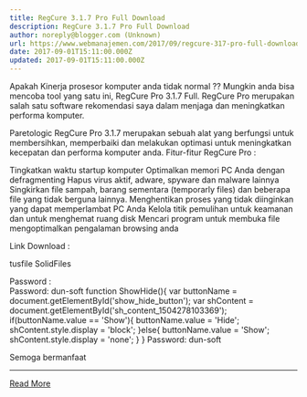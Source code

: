 ```yaml
---
title: RegCure 3.1.7 Pro Full Download
description: RegCure 3.1.7 Pro Full Download
author: noreply@blogger.com (Unknown)
url: https://www.webmanajemen.com/2017/09/regcure-317-pro-full-download.html
date: 2017-09-01T15:11:00.000Z
updated: 2017-09-01T15:11:00.000Z
---
```


Apakah Kinerja prosesor komputer anda tidak normal ?? Mungkin anda bisa mencoba tool yang satu ini, RegCure Pro 3.1.7 Full. RegCure Pro merupakan salah satu software rekomendasi saya dalam menjaga dan meningkatkan performa komputer.

Paretologic RegCure Pro 3.1.7 merupakan sebuah alat yang berfungsi untuk membersihkan, memperbaiki dan melakukan optimasi untuk meningkatkan kecepatan dan performa komputer anda.
Fitur-fitur RegCure Pro :

Tingkatkan waktu startup komputer Optimalkan memori PC Anda dengan defragmenting
Hapus virus aktif, adware, spyware dan malware lainnya
Singkirkan file sampah, barang sementara (temporarly files) dan beberapa file yang tidak berguna lainnya.
Menghentikan proses yang tidak diinginkan yang dapat memperlambat PC Anda
Kelola titik pemulihan untuk keamanan dan untuk menghemat ruang disk
Mencari program untuk membuka file
mengoptimalkan pengalaman browsing anda

Link Download :

tusfile
SolidFiles

Password :  
    Password: dun-soft 
  function ShowHide(){     var buttonName = document.getElementById('show_hide_button');     var shContent = document.getElementById('sh_content_1504278103369');    if(buttonName.value == 'Show'){        buttonName.value = 'Hide';        shContent.style.display = 'block';      }else{        buttonName.value = 'Show';        shContent.style.display = 'none';    }  }  Password: dun-soft

Semoga bermanfaat<hr/> <a href="https://www.webmanajemen.com/2017/09/regcure-317-pro-full-download.html" rel="follow" class="button" id="read-more">Read More</a>